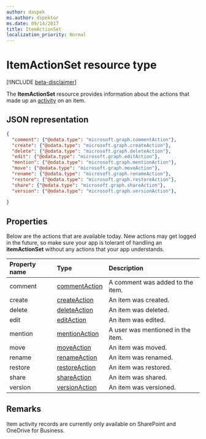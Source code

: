 ```yaml
---
author: daspek
ms.author: dspektor
ms.date: 09/14/2017
title: ItemActionSet
localization_priority: Normal
---
```

# ItemActionSet resource type

[!INCLUDE [beta-disclaimer](../../includes/beta-disclaimer.md)]

The **ItemActionSet** resource provides information about the actions that made up an [activity][itemActivity] on an item.

[itemActivity]: itemactivity.md

## JSON representation

<!-- {
  "blockType": "resource",
  "optionalProperties": [ ],
  "keyProperty": "id",
  "@type": "microsoft.graph.itemActionSet",
  "@type.aka": "oneDrive.action"
}-->

```json
{
  "comment": {"@odata.type": "microsoft.graph.commentAction"},
  "create": {"@odata.type": "microsoft.graph.createAction"},
  "delete": {"@odata.type": "microsoft.graph.deleteAction"},
  "edit": {"@odata.type": "microsoft.graph.editAction"},
  "mention": {"@odata.type": "microsoft.graph.mentionAction"},
  "move": {"@odata.type": "microsoft.graph.moveAction"},
  "rename": {"@odata.type": "microsoft.graph.renameAction"},
  "restore": {"@odata.type": "microsoft.graph.restoreAction"},
  "share": {"@odata.type": "microsoft.graph.shareAction"},
  "version": {"@odata.type": "microsoft.graph.versionAction"},
  
}
```

## Properties

Below are the actions that are available today.
New actions may get logged in the future, so make sure your app is tolerant of handling an **itemActionSet** without any actions that your app understands.

| Property name | Type              | Description
|:--------------|:------------------|:-----------------------------------------
| comment       | [commentAction][] | A comment was added to the item.
| create        | [createAction][]  | An item was created.
| delete        | [deleteAction][]  | An item was deleted.
| edit          | [editAction][]    | An item was edited.
| mention       | [mentionAction][] | A user was mentioned in the item.
| move          | [moveAction][]    | An item was moved.
| rename        | [renameAction][]  | An item was renamed.
| restore       | [restoreAction][] | An item was restored.
| share         | [shareAction][]   | An item was shared.
| version       | [versionAction][] | An item was versioned.

[commentAction]: commentaction.md
[createAction]: createaction.md
[deleteAction]: deleteaction.md
[editAction]: editaction.md
[mentionAction]: mentionaction.md
[moveAction]: moveaction.md
[renameAction]: renameaction.md
[restoreAction]: restoreaction.md
[shareAction]: shareaction.md
[versionAction]: versionaction.md

## Remarks

Item activity records are currently only available on SharePoint and OneDrive for Business.

<!--
{
  "type": "#page.annotation",
  "description": "The ItemActionSet object provides information about the actions that took place as part of an activity on an item.",
  "keywords": "activities,activity,action",
  "section": "documentation",
  "tocPath": "Resources/ItemActionSet",
  "suppressions": [
    "Error: /api-reference/beta/resources/itemactionset.md:\r\n      Exception processing links.\r\n    System.ArgumentException: Link Definition was null. Link text: !INCLUDE [beta-disclaimer](../../includes/beta-disclaimer.md)\r\n      at ApiDoctor.Validation.DocFile.get_LinkDestinations()\r\n      at ApiDoctor.Validation.DocSet.ValidateLinks(Boolean includeWarnings, String[] relativePathForFiles, IssueLogger issues, Boolean requireFilenameCaseMatch, Boolean printOrphanedFiles)"
  ]
}
-->
